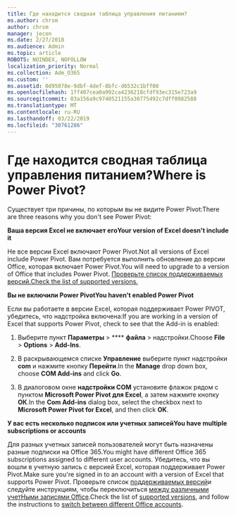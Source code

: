 ```yaml
---
title: Где находится сводная таблица управления питанием?
ms.author: chrsm
author: chrsm
manager: jecon
ms.date: 2/27/2018
ms.audience: Admin
ms.topic: article
ROBOTS: NOINDEX, NOFOLLOW
localization_priority: Normal
ms.collection: Adm_O365
ms.custom: ''
ms.assetid: 0d95078e-9dbf-4def-8bfc-d6532c1bff00
ms.openlocfilehash: 1ff407cea0a992ca4236218cfdf93ec315e723a9
ms.sourcegitcommit: 03a156a9c9740521155a30775492c7dff0982588
ms.translationtype: MT
ms.contentlocale: ru-RU
ms.lasthandoff: 03/22/2019
ms.locfileid: "30761286"
---
```

# <a name="where-is-power-pivot"></a><span data-ttu-id="da8e8-102">Где находится сводная таблица управления питанием?</span><span class="sxs-lookup"><span data-stu-id="da8e8-102">Where is Power Pivot?</span></span>

<span data-ttu-id="da8e8-103">Существует три причины, по которым вы не видите Power Pivot:</span><span class="sxs-lookup"><span data-stu-id="da8e8-103">There are three reasons why you don't see Power Pivot:</span></span>
  
 <span data-ttu-id="da8e8-104">**Ваша версия Excel не включает его**</span><span class="sxs-lookup"><span data-stu-id="da8e8-104">**Your version of Excel doesn't include it**</span></span>
  
<span data-ttu-id="da8e8-105">Не все версии Excel включают Power Pivot.</span><span class="sxs-lookup"><span data-stu-id="da8e8-105">Not all versions of Excel include Power Pivot.</span></span> <span data-ttu-id="da8e8-106">Вам потребуется выполнить обновление до версии Office, которая включает Power Pivot.</span><span class="sxs-lookup"><span data-stu-id="da8e8-106">You will need to upgrade to a version of Office that includes Power Pivot.</span></span> [<span data-ttu-id="da8e8-107">Проверьте список поддерживаемых версий.</span><span class="sxs-lookup"><span data-stu-id="da8e8-107">Check the list of supported versions.</span></span>](https://support.office.com/article/aa64e217-4b6e-410b-8337-20b87e1c2a4b.aspx)
  
 <span data-ttu-id="da8e8-108">**Вы не включили Power Pivot**</span><span class="sxs-lookup"><span data-stu-id="da8e8-108">**You haven't enabled Power Pivot**</span></span>
  
<span data-ttu-id="da8e8-109">Если вы работаете в версии Excel, которая поддерживает Power PIVOT, убедитесь, что надстройка включена:</span><span class="sxs-lookup"><span data-stu-id="da8e8-109">If you are working in a version of Excel that supports Power Pivot, check to see that the Add-in is enabled:</span></span>
  
1. <span data-ttu-id="da8e8-110">Выберите пункт **Параметры** \> \*\*\*\* **файла** \> надстройки.</span><span class="sxs-lookup"><span data-stu-id="da8e8-110">Choose **File** \> **Options** \> **Add-Ins**.</span></span>
    
2. <span data-ttu-id="da8e8-111">В раскрывающемся списке **Управление** выберите пункт надстройки **com** и нажмите кнопку **Перейти**.</span><span class="sxs-lookup"><span data-stu-id="da8e8-111">In the **Manage** drop down box, choose **COM Add-ins** and click **Go**.</span></span>
    
3. <span data-ttu-id="da8e8-112">В диалоговом окне **надстройки COM** установите флажок рядом с пунктом **Microsoft Power Pivot для Excel**, а затем нажмите кнопку **ОК**.</span><span class="sxs-lookup"><span data-stu-id="da8e8-112">In the **Com Add-ins** dialog box, select the checkbox next to **Microsoft Power Pivot for Excel**, and then click **OK**.</span></span> 
    
 <span data-ttu-id="da8e8-113">**У вас есть несколько подписок или учетных записей**</span><span class="sxs-lookup"><span data-stu-id="da8e8-113">**You have multiple subscriptions or accounts**</span></span>
  
<span data-ttu-id="da8e8-114">Для разных учетных записей пользователей могут быть назначены разные подписки на Office 365.</span><span class="sxs-lookup"><span data-stu-id="da8e8-114">You might have different Office 365 subscriptions assigned to different user accounts.</span></span> <span data-ttu-id="da8e8-115">Убедитесь, что вы вошли в учетную запись с версией Excel, которая поддерживает Power Pivot.</span><span class="sxs-lookup"><span data-stu-id="da8e8-115">Make sure you're signed in to an account with a version of Excel that supports Power Pivot.</span></span> <span data-ttu-id="da8e8-116">Проверьте список [поддерживаемых версий](https://support.office.com/article/aa64e217-4b6e-410b-8337-20b87e1c2a4b.aspx)и следуйте инструкциям, чтобы переключиться [между различными учетНыми записями Office](https://support.office.com/article/b9582171-fd1f-4284-9846-bdd72bb28426.aspx#BKMK_WebSwitchAccounts).</span><span class="sxs-lookup"><span data-stu-id="da8e8-116">Check the list of [supported versions](https://support.office.com/article/aa64e217-4b6e-410b-8337-20b87e1c2a4b.aspx), and follow the instructions to [switch between different Office accounts](https://support.office.com/article/b9582171-fd1f-4284-9846-bdd72bb28426.aspx#BKMK_WebSwitchAccounts).</span></span>
  

